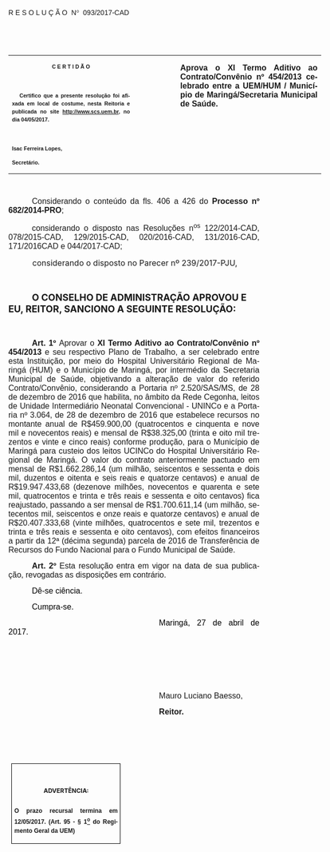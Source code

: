<body lang=PT-BR link=blue vlink=purple style='tab-interval:35.4pt'>

<div class=WordSection1>

<p class=MsoTitle style='mso-outline-level:1'><span style='font-family:"Arial","sans-serif";
mso-bidi-font-family:"Times New Roman";mso-ansi-language:PT-BR;mso-no-proof:
yes'><o:p>&nbsp;</o:p></span></p>

<p class=MsoTitle style='mso-outline-level:1'><span style='font-family:"Arial","sans-serif";
mso-bidi-font-family:"Times New Roman";mso-ansi-language:PT-BR;mso-no-proof:
yes'>R E S O L U Ç Ã O<span style='mso-spacerun:yes'>  </span>N</span><span
style='font-family:Symbol;mso-ascii-font-family:Arial;mso-hansi-font-family:
Arial;mso-ansi-language:PT-BR;mso-char-type:symbol;mso-symbol-font-family:Symbol;
mso-no-proof:yes'><span style='mso-char-type:symbol;mso-symbol-font-family:
Symbol'>°</span></span><span style='font-family:"Arial","sans-serif";
mso-bidi-font-family:"Times New Roman";mso-ansi-language:PT-BR;mso-no-proof:
yes'><span style='mso-spacerun:yes'>  </span>093/2017-CAD<o:p></o:p></span></p>

<p class=MsoTitle style='mso-outline-level:1'><span style='font-family:"Arial","sans-serif";
mso-bidi-font-family:"Times New Roman";mso-ansi-language:PT-BR;mso-no-proof:
yes'><o:p>&nbsp;</o:p></span></p>

<p class=BodyText21><span style='mso-bidi-font-size:12.0pt;font-family:"Arial","sans-serif";
mso-bidi-font-family:"Times New Roman";mso-no-proof:yes'><o:p>&nbsp;</o:p></span></p>

<table class=MsoNormalTable border=0 cellspacing=0 cellpadding=0 width=628
 style='width:470.8pt;border-collapse:collapse;mso-padding-alt:0cm 5.4pt 0cm 5.4pt'>
 <tr style='mso-yfti-irow:0;mso-yfti-firstrow:yes;mso-yfti-lastrow:yes'>
  <td width=253 valign=top style='width:189.7pt;padding:0cm 5.4pt 0cm 5.4pt'>
  <p class=MsoNormal align=center style='text-align:center;layout-grid-mode:
  char'><b style='mso-bidi-font-weight:normal'><span style='font-size:8.0pt;
  font-family:"Arial","sans-serif";mso-bidi-font-family:"Times New Roman";
  mso-no-proof:yes'>C E R T I D Ã O<o:p></o:p></span></b></p>
  <p class=MsoNormal align=center style='text-align:center;layout-grid-mode:
  char'><b style='mso-bidi-font-weight:normal'><span style='font-size:8.0pt;
  font-family:"Arial","sans-serif";mso-bidi-font-family:"Times New Roman";
  mso-no-proof:yes'><o:p>&nbsp;</o:p></span></b></p>
  <p class=MsoNormal style='text-align:justify;line-height:150%'><b
  style='mso-bidi-font-weight:normal'><span style='font-size:8.0pt;line-height:
  150%;font-family:"Arial","sans-serif";mso-bidi-font-family:"Times New Roman";
  mso-no-proof:yes'><span style='mso-spacerun:yes'>   </span>Certifico que a
  presente resolução foi afixada em local de costume, nesta Reitoria e
  publicada no site<span style='color:blue'> </span><a
  href="http://www.scs.uem.br/"><span style='text-decoration:none;text-underline:
  none'>http://www.scs.uem.br</span></a>, no dia 04/05/2017.<o:p></o:p></span></b></p>
  <p class=MsoNormal><b style='mso-bidi-font-weight:normal'><span
  style='font-size:8.0pt;font-family:"Arial","sans-serif";mso-bidi-font-family:
  "Times New Roman";mso-no-proof:yes'><o:p>&nbsp;</o:p></span></b></p>
  <p class=MsoNormal><b style='mso-bidi-font-weight:normal'><span
  style='font-size:8.0pt;font-family:"Arial","sans-serif";mso-bidi-font-family:
  "Times New Roman";mso-no-proof:yes'>Isac Ferreira Lopes,<o:p></o:p></span></b></p>
  <p class=MsoNormal><b style='mso-bidi-font-weight:normal'><span
  style='font-size:8.0pt;font-family:"Arial","sans-serif";mso-bidi-font-family:
  "Times New Roman";mso-no-proof:yes'>Secretário.</span></b><b
  style='mso-bidi-font-weight:normal'><span style='font-size:9.0pt;mso-bidi-font-size:
  10.0pt;font-family:"Arial","sans-serif";mso-bidi-font-family:"Times New Roman";
  mso-no-proof:yes'><o:p></o:p></span></b></p>
  </td>
  <td width=82 valign=top style='width:61.4pt;padding:0cm 5.4pt 0cm 5.4pt'>
  <p class=MsoNormal style='margin-right:-5.4pt'><b><span style='font-size:
  12.0pt;mso-bidi-font-size:10.0pt;font-family:"Arial","sans-serif";mso-bidi-font-family:
  "Times New Roman";mso-no-proof:yes'><o:p>&nbsp;</o:p></span></b></p>
  </td>
  <td width=293 valign=top style='width:219.7pt;padding:0cm 5.4pt 0cm 5.4pt'>
  <p class=MsoNormal style='text-align:justify'><b><span style='font-size:12.0pt;
  font-family:"Arial","sans-serif";mso-bidi-font-family:"Times New Roman";
  mso-no-proof:yes'>Aprova o XI Termo Aditivo ao Contrato/Convênio nº 454/2013 celebrado
  entre a UEM/HUM / Município de Maringá/Secretaria Municipal de Saúde.<o:p></o:p></span></b></p>
  </td>
 </tr>
</table>

<p class=BodyText21><span style='mso-bidi-font-size:12.0pt;font-family:"Arial","sans-serif";
mso-bidi-font-family:"Times New Roman";mso-no-proof:yes'><o:p>&nbsp;</o:p></span></p>

<p class=MsoNormal style='margin-bottom:2.0pt;text-align:justify;text-indent:
35.45pt;mso-outline-level:1'><span style='font-size:12.0pt;font-family:"Arial","sans-serif";
mso-bidi-font-family:"Times New Roman";mso-no-proof:yes'>Considerando o conteúdo
da fls. 406 a 426 do <b style='mso-bidi-font-weight:normal'>Processo nº 682/2014-PRO</b>;<o:p></o:p></span></p>

<p class=MsoNormal style='margin-bottom:2.0pt;text-align:justify;text-indent:
35.45pt;mso-outline-level:1'><span style='font-size:12.0pt;font-family:"Arial","sans-serif";
mso-bidi-font-family:"Times New Roman";mso-no-proof:yes'>considerando o
disposto nas Resoluções n<sup>os</sup> 122/2014-CAD, 078/2015-CAD, 129/2015-CAD,
020/2016-CAD, 131/2016-CAD, 171/2016CAD e 044/2017-CAD;<o:p></o:p></span></p>

<p class=MsoBodyTextIndent style='margin-bottom:2.0pt;text-indent:36.0pt'><span
lang=X-NONE style='font-size:12.0pt'>considerando o disposto no Parecer nº </span><span
style='font-size:12.0pt;mso-ansi-language:PT-BR'>239</span><span lang=X-NONE
style='font-size:12.0pt'>/201</span><span style='font-size:12.0pt;mso-ansi-language:
PT-BR'>7</span><span lang=X-NONE style='font-size:12.0pt'>-PJU,<o:p></o:p></span></p>

<p class=MsoBodyTextIndent style='margin-bottom:2.0pt;text-indent:36.0pt'><span
lang=X-NONE style='font-size:12.0pt;mso-no-proof:yes'><o:p>&nbsp;</o:p></span></p>

<p class=MsoBodyTextIndent style='text-indent:35.45pt'><b style='mso-bidi-font-weight:
normal'><span lang=X-NONE style='font-size:14.0pt;mso-no-proof:yes'>O CONSELHO
DE ADMINISTRAÇÃO APROVOU E EU, REITOR, SANCIONO A SEGUINTE RESOLUÇÃO:<o:p></o:p></span></b></p>

<p class=MsoBodyTextIndent style='text-indent:35.45pt'><span lang=X-NONE
style='font-size:12.0pt;mso-no-proof:yes'><o:p>&nbsp;</o:p></span></p>

<p class=MsoNormal style='margin-bottom:6.0pt;text-align:justify;text-indent:
35.45pt'><b style='mso-bidi-font-weight:normal'><span style='font-size:12.0pt;
font-family:"Arial","sans-serif"'>Art. 1º </span></b><span style='font-size:
12.0pt;font-family:"Arial","sans-serif";mso-bidi-font-family:"Times New Roman";
mso-bidi-font-weight:bold;mso-no-proof:yes'>Aprovar o <b>XI</b> <b>Termo Aditivo
ao Contrato/Convênio nº 454/2013</b> e seu respectivo Plano de Trabalho, a ser celebrado
entre esta Instituição, por meio do Hospital Universitário Regional de Maringá
(HUM) e o Município de Maringá, por intermédio da Secretaria Municipal de Saúde,
objetivando a alteração de valor do referido Contrato/Convênio, considerando a
Portaria nº 2.520/SAS/MS, de 28 de dezembro de 2016 que habilita, no âmbito da
Rede Cegonha, leitos de Unidade Intermediário Neonatal Convencional - UNINCo e
a Portaria nº 3.064, de 28 de dezembro de 2016 que estabelece recursos no
montante anual de R$459.900,00 (quatrocentos e cinquenta e nove mil e
novecentos reais) e mensal de R$38.325,00 (trinta e oito mil trezentos e vinte
e cinco reais) conforme produção, para o Município de Maringá para custeio dos
leitos UCINCo do Hospital Universitário Regional de Maringá. O valor do
contrato anteriormente pactuado em mensal de R$1.662.286,14 (um milhão,
seiscentos e sessenta e dois mil, duzentos e oitenta e seis reais e quatorze
centavos) e anual de R$19.947.433,68 (dezenove milhões, novecentos e quarenta e
sete mil, quatrocentos e trinta e três reais e sessenta e oito centavos) fica
reajustado, passando a ser mensal de R$1.700.611,14 (um milhão, setecentos mil,
seiscentos e onze reais e quatorze centavos) e anual de R$20.407.333,68 (vinte
milhões, quatrocentos e sete mil, trezentos e trinta e três reais e sessenta e
oito centavos), com efeitos financeiros a partir da 12ª (décima segunda)
parcela de 2016 de Transferência de Recursos do Fundo Nacional para o Fundo
Municipal de Saúde.<b><o:p></o:p></b></span></p>

<p class=MsoNormal style='text-align:justify;text-indent:35.45pt'><b><span
style='font-size:12.0pt;font-family:"Arial","sans-serif";mso-bidi-font-family:
"Times New Roman";mso-no-proof:yes'>Art. 2º </span></b><span style='font-size:
12.0pt;font-family:"Arial","sans-serif";mso-bidi-font-family:"Times New Roman";
mso-no-proof:yes'>Esta resolução entra em vigor na data de sua publicação,
revogadas as disposições em contrário.<o:p></o:p></span></p>

<p class=MsoNormal style='text-align:justify;text-indent:35.45pt'><span
style='font-size:12.0pt;font-family:"Arial","sans-serif";color:black;
mso-no-proof:yes'>Dê-se ciência.<o:p></o:p></span></p>

<p class=MsoNormal style='text-align:justify;text-indent:35.45pt'><span
style='font-size:12.0pt;font-family:"Arial","sans-serif";color:black;
mso-no-proof:yes'>Cumpra-se.<o:p></o:p></span></p>

<p class=MsoNormal style='text-align:justify;text-indent:8.0cm'><span
style='font-size:12.0pt;font-family:"Arial","sans-serif";color:black;
mso-no-proof:yes'>Maringá, 27 de abril de 2017.<o:p></o:p></span></p>

<p class=MsoNormal style='text-align:justify;text-indent:8.0cm'><span
style='font-size:12.0pt;font-family:"Arial","sans-serif";mso-bidi-font-family:
"Times New Roman";mso-no-proof:yes'><o:p>&nbsp;</o:p></span></p>

<p class=MsoNormal style='text-align:justify;text-indent:8.0cm'><span
style='font-size:12.0pt;font-family:"Arial","sans-serif";mso-bidi-font-family:
"Times New Roman";mso-no-proof:yes'><o:p>&nbsp;</o:p></span></p>

<p class=MsoNormal style='text-align:justify;text-indent:8.0cm'><span
style='font-size:12.0pt;font-family:"Arial","sans-serif";mso-bidi-font-family:
"Times New Roman";mso-no-proof:yes'><o:p>&nbsp;</o:p></span></p>

<p class=MsoNormal style='text-align:justify;text-indent:8.0cm'><span
style='font-size:12.0pt;font-family:"Arial","sans-serif"'>Mauro Luciano Baesso</span><span
style='font-size:12.0pt;font-family:"Arial","sans-serif";mso-bidi-font-family:
"Times New Roman";mso-no-proof:yes'>,<o:p></o:p></span></p>

<p class=MsoNormal style='text-align:justify;text-indent:8.0cm;tab-stops:8.0cm 276.45pt'><b
style='mso-bidi-font-weight:normal'><span style='font-size:12.0pt;font-family:
"Arial","sans-serif";mso-bidi-font-family:"Times New Roman";mso-no-proof:yes'>Reitor.<o:p></o:p></span></b></p>

<p class=MsoNormal style='text-align:justify;text-indent:8.0cm;tab-stops:8.0cm 276.45pt'><b
style='mso-bidi-font-weight:normal'><span style='font-size:12.0pt;font-family:
"Arial","sans-serif";mso-bidi-font-family:"Times New Roman";mso-no-proof:yes'><o:p>&nbsp;</o:p></span></b></p>

<p class=MsoNormal style='text-align:justify;text-indent:8.0cm;tab-stops:8.0cm 276.45pt'><b
style='mso-bidi-font-weight:normal'><span style='font-size:12.0pt;font-family:
"Arial","sans-serif";mso-bidi-font-family:"Times New Roman";mso-no-proof:yes'><o:p>&nbsp;</o:p></span></b></p>

<table class=MsoNormalTable border=1 cellspacing=0 cellpadding=0 align=left
 style='border-collapse:collapse;border:none;mso-border-alt:solid windowtext .5pt;
 mso-table-lspace:7.05pt;margin-left:4.8pt;mso-table-rspace:7.05pt;margin-right:
 4.8pt;mso-table-anchor-vertical:paragraph;mso-table-anchor-horizontal:margin;
 mso-table-left:left;mso-table-top:6.25pt;mso-padding-alt:0cm 3.5pt 0cm 3.5pt;
 mso-border-insideh:.5pt solid windowtext;mso-border-insidev:.5pt solid windowtext'>
 <tr style='mso-yfti-irow:0;mso-yfti-firstrow:yes;mso-yfti-lastrow:yes'>
  <td width=207 valign=top style='width:155.6pt;border:solid windowtext 1.0pt;
  mso-border-alt:solid windowtext .5pt;padding:0cm 3.5pt 0cm 3.5pt'>
  <h1 align=center style='text-align:center;line-height:150%;mso-element:frame;
  mso-element-frame-hspace:7.05pt;mso-element-wrap:around;mso-element-anchor-vertical:
  paragraph;mso-element-anchor-horizontal:margin;mso-element-top:6.25pt;
  mso-height-rule:exactly'><span style='font-size:9.0pt;mso-bidi-font-size:
  10.0pt;line-height:150%;mso-bidi-font-family:Arial;mso-ansi-language:PT-BR;
  mso-fareast-language:PT-BR;mso-no-proof:yes'>ADVERTÊNCIA:<o:p></o:p></span></h1>
  <p class=MsoNormal style='text-align:justify;line-height:150%;mso-element:
  frame;mso-element-frame-hspace:7.05pt;mso-element-wrap:around;mso-element-anchor-vertical:
  paragraph;mso-element-anchor-horizontal:margin;mso-element-top:6.25pt;
  mso-height-rule:exactly'><b style='mso-bidi-font-weight:normal'><span
  style='font-size:9.0pt;mso-bidi-font-size:10.0pt;line-height:150%;font-family:
  "Arial","sans-serif";mso-bidi-font-family:"Times New Roman";mso-no-proof:
  yes'>O prazo recursal termina em 12/05/2017. (Art. 95 - § 1<u><sup>o</sup></u>
  do Regimento Geral da UEM)</span></b><span style='font-size:9.0pt;mso-bidi-font-size:
  10.0pt;line-height:150%;font-family:"Arial","sans-serif";mso-bidi-font-family:
  "Times New Roman";mso-no-proof:yes'><o:p></o:p></span></p>
  </td>
 </tr>
</table>

<p align=right style='margin:0cm;margin-bottom:.0001pt;text-align:right;
text-indent:35.45pt'><span style='font-size:9.0pt;mso-bidi-font-family:Arial;
mso-no-proof:yes'><o:p>&nbsp;</o:p></span></p>

</div>

</body>
